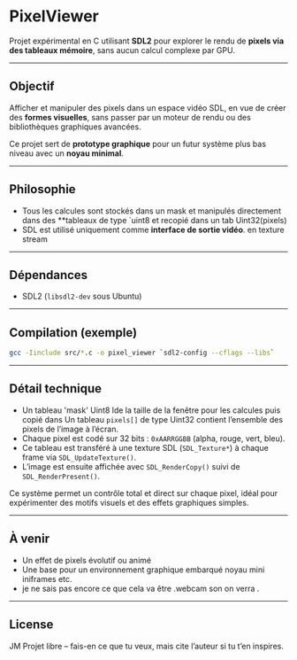 # PixelViewer

Projet expérimental en C utilisant **SDL2** pour explorer le rendu de **pixels
via des tableaux mémoire**, sans aucun calcul complexe par GPU.

---

## Objectif

Afficher et manipuler des pixels dans un espace vidéo SDL, en vue de créer des
**formes visuelles**, sans passer par un moteur de rendu ou des bibliothèques
graphiques avancées.

Ce projet sert de **prototype graphique** pour un futur système plus bas niveau
avec un **noyau minimal**.

---

## Philosophie

-  Tous les calcules sont stockés dans un mask et manipulés directement
   dans des **tableaux de type `uint8 et recopié dans un tab Uint32(pixels) 
-  SDL est utilisé uniquement comme **interface de sortie vidéo**.
   en texture stream 

---

## Dépendances

- SDL2 (`libsdl2-dev` sous Ubuntu)

---

## Compilation (exemple)

```bash
gcc -Iinclude src/*.c -o pixel_viewer `sdl2-config --cflags --libs`
```
---

## Détail technique

- Un tableau 'mask' Uint8 lde la taille de la fenêtre
    pour les calcules puis copié dans  Un tableau `pixels[]` de type Uint32
    contient l’ensemble  des pixels de l’image à l’écran.
- Chaque pixel est codé sur 32 bits : `0xAARRGGBB` (alpha, rouge, vert, bleu).
- Ce tableau est transféré à une texture SDL (`SDL_Texture*`)
   à chaque frame via `SDL_UpdateTexture()`.
- L’image est ensuite affichée avec `SDL_RenderCopy()`
   suivi de `SDL_RenderPresent()`.

Ce système permet un contrôle total et direct sur chaque pixel, idéal pour
expérimenter des motifs visuels et des effets graphiques simples.

---

## À venir

- Un effet de pixels évolutif ou animé
- Une base pour un environnement graphique embarqué noyau mini iniframes etc.
- je ne sais pas encore ce que cela va être .webcam son on verra .
---

## License
JM
Projet libre – fais-en ce que tu veux, mais cite l’auteur si tu t’en inspires.
